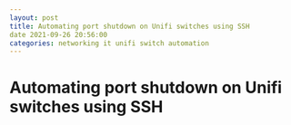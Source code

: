 ```yaml
---
layout: post
title: Automating port shutdown on Unifi switches using SSH
date 2021-09-26 20:56:00
categories: networking it unifi switch automation
---
```

# Automating port shutdown on Unifi switches using SSH
